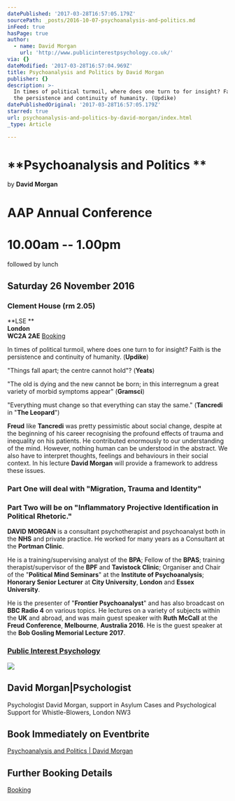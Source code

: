 ```yaml
---
datePublished: '2017-03-28T16:57:05.179Z'
sourcePath: _posts/2016-10-07-psychoanalysis-and-politics.md
inFeed: true
hasPage: true
author:
  - name: David Morgan
    url: 'http://www.publicinterestpsychology.co.uk/'
via: {}
dateModified: '2017-03-28T16:57:04.969Z'
title: Psychoanalysis and Politics by David Morgan
publisher: {}
description: >-
  In times of political turmoil, where does one turn to for insight? Faith is
  the persistence and continuity of humanity. (Updike)
datePublishedOriginal: '2017-03-28T16:57:05.179Z'
starred: true
url: psychoanalysis-and-politics-by-david-morgan/index.html
_type: Article

---
```

# **Psychoanalysis and Politics **  
by **David Morgan**

# **AAP Annual Conference**

# 10.00am -- 1.00pm   
followed by lunch

## **Saturday 26 November 2016**

### **Clement House (rm 2.05)**  
**LSE **  
**London**  
**WC2A 2AE**
[Booking][0]

In times of political turmoil, where does one turn to for insight? Faith is the persistence and continuity of humanity. (**Updike**)

"Things fall apart; the centre cannot hold"? (**Yeats**)

"The old is dying and the new cannot be born; in this interregnum a great variety of morbid symptoms appear" (**Gramsci**)

"Everything must change so that everything can stay the same." (**Tancredi** in "**The Leopard**")

**Freud** like **Tancredi** was pretty pessimistic about social change, despite at the beginning of his career recognising the profound effects of trauma and inequality on his patients. He contributed enormously to our understanding of the mind. However, nothing human can be understood in the abstract. We also have to interpret thoughts, feelings and behaviours in their social context. In his lecture **David Morgan** will provide a framework to address these issues.

### **Part One** will deal with "**Migration, Trauma and Identity**"

### **Part Two** will be on "**Inflammatory Projective Identification in Political Rhetoric.**"

**DAVID MORGAN** is a consultant psychotherapist and psychoanalyst both in the **NHS** and private practice. He worked for many years as a Consultant at the **Portman Clinic**.

He is a training/supervising analyst of the **BPA**; Fellow of the **BPAS**; training therapist/supervisor of the **BPF** and **Tavistock Clinic**; Organiser and Chair of the "**Political Mind Seminars**" at the **Institute of Psychoanalysis**; **Honorary Senior Lecturer** at **City University**, **London** and **Essex University**.

He is the presenter of "**Frontier Psychoanalyst**" and has also broadcast on **BBC Radio 4** on various topics. He lectures on a variety of subjects within the **UK** and abroad, and was main guest speaker with **Ruth McCall** at the **Freud Conference**, **Melbourne**, **Australia 2016**. He is the guest speaker at the **Bob Gosling Memorial Lecture 2017**.

### **[Public Interest Psychology][1]**

<article style=""><img src="https://s3-us-west-2.amazonaws.com/the-grid-img/p/fa19000f8b85c8cb83ea9d706c934d2a91438dcf.png" /><h1>David Morgan|Psychologist</h1><p>Psychologist David Morgan, support in Asylum Cases and Psychological Support for Whistle-Blowers, London NW3</p></article>

## **Book Immediately on Eventbrite**
[Psychoanalysis and Politics | David Morgan][2]

## **Further Booking Details**
[Booking][0]

[0]: http://aapmembers.org/booking
[1]: http://www.publicinterestpsychology.co.uk/ "Public Interest Psychology"
[2]: https://www.eventbrite.co.uk/e/aap-annual-conference-psychoanalysis-and-politics-david-morgan-tickets-28528329000?ref=elink